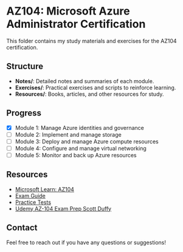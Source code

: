 # AZ104: Microsoft Azure Administrator Certification

This folder contains my study materials and exercises for the AZ104 certification.

## Structure

- **Notes/**: Detailed notes and summaries of each module.
- **Exercises/**: Practical exercises and scripts to reinforce learning.
- **Resources/**: Books, articles, and other resources for study.

## Progress

- [x] Module 1: Manage Azure identities and governance
- [ ] Module 2: Implement and manage storage
- [ ] Module 3: Deploy and manage Azure compute resources
- [ ] Module 4: Configure and manage virtual networking
- [ ] Module 5: Monitor and back up Azure resources

## Resources

- [Microsoft Learn: AZ104](https://docs.microsoft.com/en-us/learn/certifications/exams/az-104)
- [Exam Guide](https://docs.microsoft.com/en-us/learn/certifications/exams/az-104#skills-measured)
- [Practice Tests](https://www.whizlabs.com/azure-administrator-certification/)
- [Udemy AZ-104 Exam Prep Scott Duffy](https://www.udemy.com/course/70533-azure/learn/lecture/8689584?start=150#overview)

## Contact

Feel free to reach out if you have any questions or suggestions!
